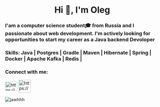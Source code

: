 <h1 align="center">Hi 👋, I'm Oleg</h1>
<h3 align="left">I'am a computer science student&#127891; from Russia and I passionate about web development.
I'm actively looking for opportunities to start my career as a Java backend Devoloper
</h3>
<!-- <h3 align="left">I'm actively looking for opportunities to start my career as a Java backend Devoloper</h3> -->
<h3 align="left">Skills: Java | Postgres | Gradle | Maven | Hibernate | Spring | Docker | Apache Kafka | Redis |</h3>



<h3 align="left">Connect with me:</h3>
<p align="left">
<a href="https://linkedin.com/in/https://www.linkedin.com/in/oleg-kotov-aa6569283/" target="blank"><img align="center" src="https://raw.githubusercontent.com/rahuldkjain/github-profile-readme-generator/master/src/images/icons/Social/linked-in-alt.svg" alt="https://www.linkedin.com/in/oleg-kotov-aa6569283/" height="30" width="40" /></a>
<a href="https://mail.google.com/mail/olegkotov020@gmail.com" target="blank"><img align="center" src="https://img.icons8.com/?size=48&id=P7UIlhbpWzZm&format=png" alt="https://www.linkedin.com/in/oleg-kotov-aa6569283/" height="42" width="40" /></a>
</p>

<p align="left"> <img src="https://komarev.com/ghpvc/?username=jawhhh&label=Profile%20views&color=0e75b6&style=flat" alt="jawhhh" /> </p>





<!--
**Jawhhh/Jawhhh** is a ✨ _special_ ✨ repository because its `README.md` (this file) appears on your GitHub profile.

Here are some ideas to get you started:

- 🔭 I’m currently working on ...
- 🌱 I’m currently learning ...
- 👯 I’m looking to collaborate on ...
- 🤔 I’m looking for help with ...
- 💬 Ask me about ...
- 📫 How to reach me: ...
- 😄 Pronouns: ...
- ⚡ Fun fact: ...
-->
